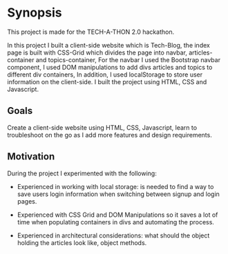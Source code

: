 # Synopsis

This project is made for the TECH-A-THON 2.0 hackathon.

In this project I built a client-side website which is Tech-Blog, the index page is built with CSS-Grid which divides the page into navbar, articles-container and topics-container,
For the navbar I used the Bootstrap navbar component, I used DOM manipulations to add divs articles and topics to different div containers,
In addition, I used localStorage to store user information on the client-side. I built the project using HTML, CSS and Javascript.

## Goals

Create a client-side website using HTML, CSS, Javascript, learn to troubleshoot on the go as I add more features and design requirements.

## Motivation

During the project I experimented with the following:

- Experienced in working with local storage: is needed to find a way to save users login information when switching between signup and login pages.

- Experienced with CSS Grid and DOM Manipulations so it saves a lot of time when populating containers in divs and automating the process.

- Experienced in architectural considerations: what should the object holding the articles look like, object methods.




